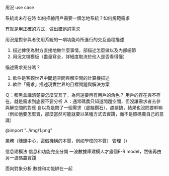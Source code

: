 用況 use case

系統尚未存在時
如何描繪用戶需要一個怎地系統？如何規範需求

有就是用正確的方式，做出錯誤的需求

用況是對參與者使用系統的一項功能時所進行的交互過程描述
1. 描述俾使為對方直接地做什麼事情，部描述怎麼做以及內部細節
2. 用況文檔模板（盡量寫全，詳細度取決於他人是否看得懂）

描述需求充分嗎？
1. 軟件是客觀世界中問題空間與解空間的計算機描述
2. 軟件「需求」描述現實世界的目標問題與解決方案

Ｑ：都黑盒講清楚要怎麼交互了，為何還要再有用戶的角色？
用戶的存在與不存在，就是需求到底要不要分析
Ａ：通常碼農只知道問題空間，但沒讓需求者去參與解空間的對應
自以為是問了一個需求（虛擬鑽石），趕緊搞，結果也沒問要幹嘛（例如他要怎麼賣，那麼當然可能就要以某種方式去實踐，而不是照碼農自己的意識）

@import "../img/1.png"



業務（賺錢中心，這個機構的本質，例如學校的本質）
管理（）

信息建模法
信息和功能完全分開
一波數據庫建模人才畫個E-R model，然後再由另一波碼農實踐

面向對象分析
數據和功能綁在一起